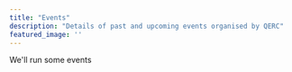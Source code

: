 ```yaml
---
title: "Events"
description: "Details of past and upcoming events organised by QERC"
featured_image: ''
---
```


We'll run some events
